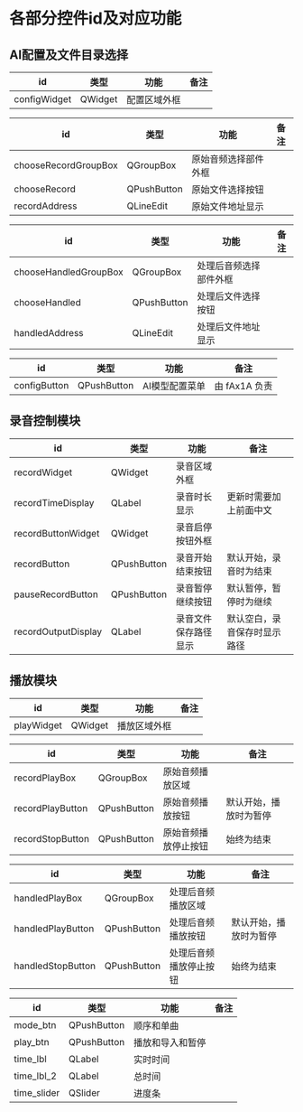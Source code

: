 # 各部分控件id及对应功能
## AI配置及文件目录选择
| id                    | 类型      | 功能     | 备注  |
|-----------------------|---------|--------|-----|
| configWidget          | QWidget | 配置区域外框 ||

| id                   | 类型          | 功能         | 备注  |
|----------------------|-------------|------------|-----|
| chooseRecordGroupBox | QGroupBox   | 原始音频选择部件外框 ||
| chooseRecord         | QPushButton | 原始文件选择按钮   ||
| recordAddress        | QLineEdit   | 原始文件地址显示   ||

| id                    | 类型          | 功能          | 备注  |
|-----------------------|-------------|-------------|-----|
| chooseHandledGroupBox | QGroupBox   | 处理后音频选择部件外框 |     |
| chooseHandled         | QPushButton | 处理后文件选择按钮   |     |
| handledAddress        | QLineEdit   | 处理后文件地址显示   ||

| id           | 类型          | 功能       | 备注         |
|--------------|-------------|----------|------------|
| configButton | QPushButton | AI模型配置菜单 | 由 fAx1A 负责 |

## 录音控制模块
| id                  | 类型          | 功能         | 备注             |
|---------------------|-------------|------------|----------------|
| recordWidget        | QWidget     | 录音区域外框     ||
| recordTimeDisplay   | QLabel      | 录音时长显示     | 更新时需要加上前面中文    |
| recordButtonWidget  | QWidget     | 录音启停按钮外框   ||
| recordButton        | QPushButton | 录音开始结束按钮   | 默认开始，录音时为结束    |
| pauseRecordButton   | QPushButton | 录音暂停继续按钮   | 默认暂停，暂停时为继续    |
| recordOutputDisplay | QLabel      | 录音文件保存路径显示 | 默认空白，录音保存时显示路径 |

## 播放模块
| id         | 类型      | 功能     | 备注  |
|------------|---------|--------|-----|
| playWidget | QWidget | 播放区域外框 ||

| id               | 类型          | 功能         | 备注          |
|------------------|-------------|------------|-------------|
| recordPlayBox    | QGroupBox   | 原始音频播放区域   ||
| recordPlayButton | QPushButton | 原始音频播放按钮   | 默认开始，播放时为暂停 |
| recordStopButton | QPushButton | 原始音频播放停止按钮 | 始终为结束       |

| id                | 类型          | 功能          | 备注          |
|-------------------|-------------|-------------|-------------|
| handledPlayBox    | QGroupBox   | 处理后音频播放区域   ||
| handledPlayButton | QPushButton | 处理后音频播放按钮   | 默认开始，播放时为暂停 |
| handledStopButton | QPushButton | 处理后音频播放停止按钮 | 始终为结束       |

| id         | 类型        | 功能 | 备注               |
|------------|-----------|--|------------------|
|mode_btn| QPushButton | 顺序和单曲 |  |
|play_btn| QPushButton | 播放和导入和暂停 |  |
|time_lbl| QLabel    | 实时时间 |  |
|time_lbl_2| QLabel    | 总时间 |  |
|time_slider| QSlider   | 进度条 |  |
